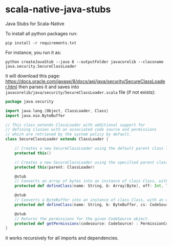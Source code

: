 # scala-native-java-stubs
Java Stubs for Scala-Native

To install all python packages run:
```
pip install -r requirements.txt
```

For instance, you run it as:
```
python createJavaStub --java 8 --outputFolder javacorelib --classname java.security.SecureClassLoader
```
it will download this page: https://docs.oracle.com/javase/8/docs/api/java/security/SecureClassLoader.html
then parses it and saves into `javacorelib/java/security/SecureClassLoader.scala` file (if not exists):
```Scala
package java.security

import java.lang.{Object, ClassLoader, Class}
import java.nio.ByteBuffer

// This class extends ClassLoader with additional support for
// defining classes with an associated code source and permissions
// which are retrieved by the system policy by default.
class SecureClassLoader extends ClassLoader {

    // Creates a new SecureClassLoader using the default parent class loader for delegation.
    protected this()

    // Creates a new SecureClassLoader using the specified parent class loader for delegation.
    protected this(parent: ClassLoader)

    @stub
    // Converts an array of bytes into an instance of class Class, with an optional CodeSource.
    protected def defineClass(name: String, b: Array[Byte], off: Int, len: Int, cs: CodeSource): Class[_] = ???

    @stub
    // Converts a ByteBuffer into an instance of class Class, with an optional CodeSource.
    protected def defineClass(name: String, b: ByteBuffer, cs: CodeSource): Class[_] = ???

    @stub
    // Returns the permissions for the given CodeSource object.
    protected def getPermissions(codesource: CodeSource) : PermissionCollection = ???
}
```
it works recursively for all imports and dependencies.
